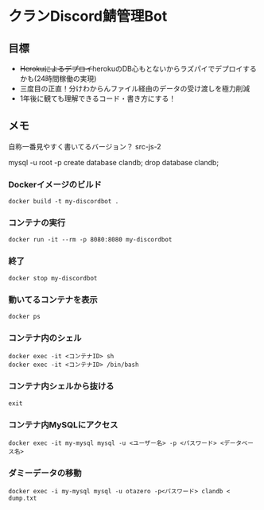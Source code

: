 # クランDiscord鯖管理Bot

## 目標

- ~~Herokuによるデプロイ~~herokuのDB心もとないからラズパイでデプロイするかも(24時間稼働の実現)
- 三度目の正直！分けわからんファイル経由のデータの受け渡しを極力削減
- 1年後に観ても理解できるコード・書き方にする！

## メモ

自称一番見やすく書いてるバージョン？
src-js-2

mysql -u root -p
create database clandb;
drop database clandb;

### Dockerイメージのビルド
```
docker build -t my-discordbot .
```

### コンテナの実行
```
docker run -it --rm -p 8080:8080 my-discordbot
```
### 終了
```
docker stop my-discordbot
```

### 動いてるコンテナを表示

```
docker ps
```

### コンテナ内のシェル
```
docker exec -it <コンテナID> sh
docker exec -it <コンテナID> /bin/bash
```

### コンテナ内シェルから抜ける
```
exit
```

### コンテナ内MySQLにアクセス
```
docker exec -it my-mysql mysql -u <ユーザー名> -p <パスワード> <データベース名>
```

### ダミーデータの移動
```
docker exec -i my-mysql mysql -u otazero -p<パスワード> clandb < dump.txt
```